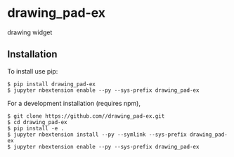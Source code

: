 drawing_pad-ex
===============================

drawing widget

Installation
------------

To install use pip:

    $ pip install drawing_pad-ex
    $ jupyter nbextension enable --py --sys-prefix drawing_pad-ex


For a development installation (requires npm),

    $ git clone https://github.com//drawing_pad-ex.git
    $ cd drawing_pad-ex
    $ pip install -e .
    $ jupyter nbextension install --py --symlink --sys-prefix drawing_pad-ex
    $ jupyter nbextension enable --py --sys-prefix drawing_pad-ex
